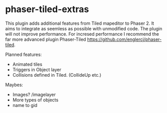 # phaser-tiled-extras
This plugin adds additional features from Tiled mapeditor to Phaser 2. It aims to integrate as seemless as possible with unmodified code. 
The plugin will not improve performance. For incresed performance I recommend the far more advanced plugin Phaser-Tiled https://github.com/englercj/phaser-tiled.

Planned features:
* Animated tiles
* Triggers in Object layer
* Collisions defined in Tiled. (CollideUp etc.)

Maybes:
* Images? /imagelayer
* More types of objects
* name to gid
